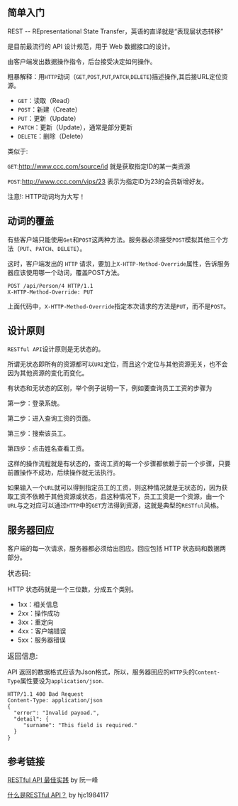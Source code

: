 ## 简单入门
REST -- REpresentational State Transfer，英语的直译就是“表现层状态转移”

是目前最流行的 API 设计规范，用于 Web 数据接口的设计。

由客户端发出数据操作指令，后台接受决定如何操作。

粗暴解释：用`HTTP`动词（`GET`,`POST`,`PUT`,`PATCH`,`DELETE`)描述操作,其后接URL定位资源。
* `GET`：读取（Read）
* `POST`：新建（Create）
* `PUT`：更新（Update）
* `PATCH`：更新（Update），通常是部分更新
* `DELETE`：删除（Delete）

类似于:

`GET`:http://www.ccc.com/source/id 就是获取指定ID的某一类资源

`POST`:http://www.ccc.com/vips/23 表示为指定ID为23的会员新增好友。

注意!: HTTP动词均为大写！

## 动词的覆盖
有些客户端只能使用`Get`和`POST`这两种方法。服务器必须接受`POST`模拟其他三个方法（`PUT`、`PATCH`、`DELETE`）。

这时，客户端发出的 `HTTP` 请求，要加上`X-HTTP-Method-Override`属性，告诉服务器应该使用哪一个动词，覆盖POST方法。
```http
POST /api/Person/4 HTTP/1.1  
X-HTTP-Method-Override: PUT
```
上面代码中，`X-HTTP-Method-Override`指定本次请求的方法是`PUT`，而不是`POST`。

## 设计原则
`RESTful API`设计原则是无状态的。

所谓无状态即所有的资源都可以`URI`定位，而且这个定位与其他资源无关，也不会因为其他资源的变化而变化。

有状态和无状态的区别，举个例子说明一下，例如要查询员工工资的步骤为

第一步：登录系统。

第二步：进入查询工资的页面。

第三步：搜索该员工。

第四步：点击姓名查看工资。

这样的操作流程就是有状态的，查询工资的每一个步骤都依赖于前一个步骤，只要前置操作不成功，后续操作就无法执行。

如果输入一个`URL`就可以得到指定员工的工资，则这种情况就是无状态的，因为获取工资不依赖于其他资源或状态，且这种情况下，员工工资是一个资源，由一个`URL`与之对应可以通过`HTTP`中的`GET`方法得到资源，这就是典型的`RESTful`风格。

## 服务器回应

客户端的每一次请求，服务器都必须给出回应。回应包括 HTTP 状态码和数据两部分。

<font size=3>状态码:</font>

HTTP 状态码就是一个三位数，分成五个类别。
* 1xx：相关信息
* 2xx：操作成功
* 3xx：重定向
* 4xx：客户端错误
* 5xx：服务器错误

<font size=3>返回信息:</font>

API 返回的数据格式应该为Json格式，所以，服务器回应的`HTTP`头的`Content-Type`属性要设为`application/json`.
```http
HTTP/1.1 400 Bad Request
Content-Type: application/json
{
  "error": "Invalid payoad.",
  "detail": {
     "surname": "This field is required."
  }
}
```

## 参考链接
[RESTful API 最佳实践](http://www.ruanyifeng.com/blog/2018/10/restful-api-best-practices.html) by 阮一峰

[什么是RESTful API？](https://blog.csdn.net/hjc1984117/article/details/77334616) by hjc1984117


